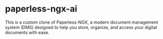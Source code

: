 # paperless-ngx-ai
This is a custom clone of Paperless-NGX, a modern document management system (DMS) designed to help you store, organize, and access your digital documents with ease.

